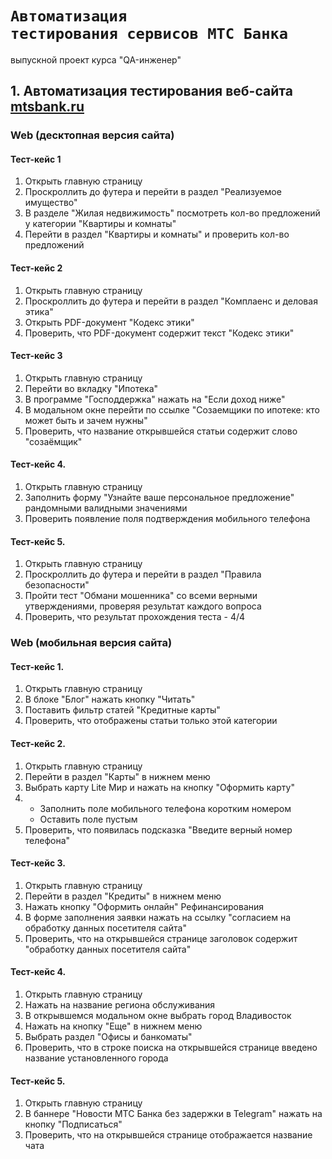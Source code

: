 # <code>Автоматизация тестирования сервисов МТС Банка</code>
выпускной проект курса "QA-инженер"
## 1. Автоматизация тестирования веб-сайта [mtsbank.ru](https://www.mtsbank.ru)
### Web (десктопная версия сайта)
#### Тест-кейс 1
1. Открыть главную страницу 
2. Проскроллить до футера и перейти в раздел "Реализуемое имущество"
3. В разделе "Жилая недвижимость" посмотреть кол-во предложений у категории "Квартиры и комнаты"
4. Перейти в раздел "Квартиры и комнаты" и проверить кол-во предложений

#### Тест-кейс 2
1. Открыть главную страницу
2. Проскроллить до футера и перейти в раздел "Комплаенс и деловая этика"
3. Открыть PDF-документ "Кодекс этики"
4. Проверить, что PDF-документ содержит текст "Кодекс этики"

#### Тест-кейс 3
1. Открыть главную страницу
2. Перейти во вкладку "Ипотека"
3. В программе "Господдержка" нажать на "Если доход ниже"
4. В модальном окне перейти по ссылке "Созаемщики по ипотеке: кто может быть и зачем нужны"
5. Проверить, что название открывшейся статьи содержит слово "созаёмщик"

#### Тест-кейс 4.
1. Открыть главную страницу
2. Заполнить форму "Узнайте ваше персональное предложение" рандомными валидными значениями
3. Проверить появление поля подтверждения мобильного телефона

#### Тест-кейс 5.
1. Открыть главную страницу
2. Проскроллить до футера и перейти в раздел "Правила безопасности"
3. Пройти тест "Обмани мошенника" со всеми верными утверждениями, проверяя результат каждого вопроса
4. Проверить, что результат прохождения теста - 4/4


### Web (мобильная версия сайта)

#### Тест-кейс 1.
1. Открыть главную страницу
2. В блоке "Блог" нажать кнопку "Читать"
3. Поставить фильтр статей "Кредитные карты"
4. Проверить, что отображены статьи только этой категории

#### Тест-кейс 2.
1. Открыть главную страницу 
2. Перейти в раздел "Карты" в нижнем меню 
3. Выбрать карту Lite Мир и нажать на кнопку "Оформить карту"
4. - Заполнить поле мобильного телефона коротким номером 
   - Оставить поле пустым
5. Проверить, что появилась подсказка "Введите верный номер телефона"

#### Тест-кейс 3.
1. Открыть главную страницу
2. Перейти в раздел "Кредиты" в нижнем меню
3. Нажать кнопку "Оформить онлайн" Рефинансирования
4. В форме заполнения заявки нажать на ссылку "согласием на обработку данных посетителя сайта"
5. Проверить, что на открывшейся странице заголовок содержит "обработку данных посетителя сайта"

#### Тест-кейс 4.
1. Открыть главную страницу
2. Нажать на название региона обслуживания
3. В открывшемся модальном окне выбрать город Владивосток
4. Нажать на кнопку "Еще" в нижнем меню
5. Выбрать раздел "Офисы и банкоматы"
6. Проверить, что в строке поиска на открывшейся странице введено название установленного города

#### Тест-кейс 5.
1. Открыть главную страницу
2. В баннере "Новости МТС Банка без задержки в Telegram" нажать на кнопку "Подписаться"
3. Проверить, что на открывшейся странице отображается название чата

